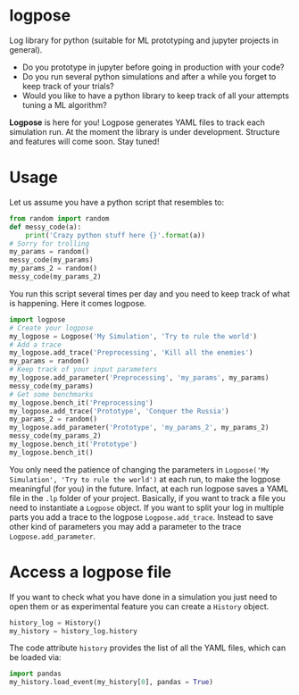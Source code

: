 # logpose
Log library for python (suitable for ML prototyping and jupyter projects in general).

- Do you prototype in jupyter before going in production with your code?
- Do you run several python simulations and after a while you forget to keep track of your trials?
- Would you like to have a python library to keep track of all your attempts tuning a ML algorithm?

**Logpose** is here for you! Logpose generates YAML files to track each simulation run. 
At the moment the library is under development. Structure and features will come soon.
Stay tuned!

# Usage
Let us assume you have a python script that resembles to:
```python
from random import random
def messy_code(a):
    print('Crazy python stuff here {}'.format(a))
# Sorry for trolling
my_params = random() 
messy_code(my_params)
my_params_2 = random()
messy_code(my_params_2)
```
You run this script several times per day and you need to keep track of what is happening.
Here it comes logpose.
```python
import logpose
# Create your logpose
my_logpose = Logpose('My Simulation', 'Try to rule the world')
# Add a trace
my_logpose.add_trace('Preprocessing', 'Kill all the enemies')
my_params = random()
# Keep track of your input parameters
my_logpose.add_parameter('Preprocessing', 'my_params', my_params)
messy_code(my_params)
# Get some benchmarks
my_logpose.bench_it('Preprocessing')
my_logpose.add_trace('Prototype', 'Conquer the Russia')
my_params_2 = random()
my_logpose.add_parameter('Prototype', 'my_params_2', my_params_2)
messy_code(my_params_2)
my_logpose.bench_it('Prototype')
my_logpose.bench_it()
```
You only need the patience of changing the parameters in ```Logpose('My Simulation', 'Try to rule the world')``` at each run, to make the logpose meaningful (for you) in the future.
Infact, at each run logpose saves a YAML file in the ```.lp``` folder of your project.
Basically, if you want to track a file you need to instantiate a ```Logpose``` object.
If you want to split your log in multiple parts you add a trace to the logpose ```Logpose.add_trace```. Instead to save other kind of parameters you may add a parameter to the trace ```Logpose.add_parameter```.
# Access a logpose file
If you want to check what you have done in a simulation you just need to open them or as experimental feature you can create a ```History``` object.
```python
history_log = History()
my_history = history_log.history
```
The code attribute ```history``` provides the list of all the YAML files, which can be loaded via:
```python
import pandas
my_history.load_event(my_history[0], pandas = True)
```